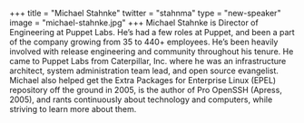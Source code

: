 +++
title = "Michael Stahnke"
twitter = "stahnma"
type = "new-speaker"
image = "michael-stahnke.jpg"
+++
Michael Stahnke is Director of Engineering at Puppet Labs. He’s had a few roles at Puppet, and been a part of the company growing from 35 to 440+ employees. He’s been heavily involved with release engineering and community throughout his tenure. He came to Puppet Labs from Caterpillar, Inc. where he was an infrastructure architect, system administration team lead, and open source evangelist. Michael also helped get the Extra Packages for Enterprise Linux (EPEL) repository off the ground in 2005, is the author of Pro OpenSSH (Apress, 2005), and rants continuously about technology and computers, while striving to learn more about them.